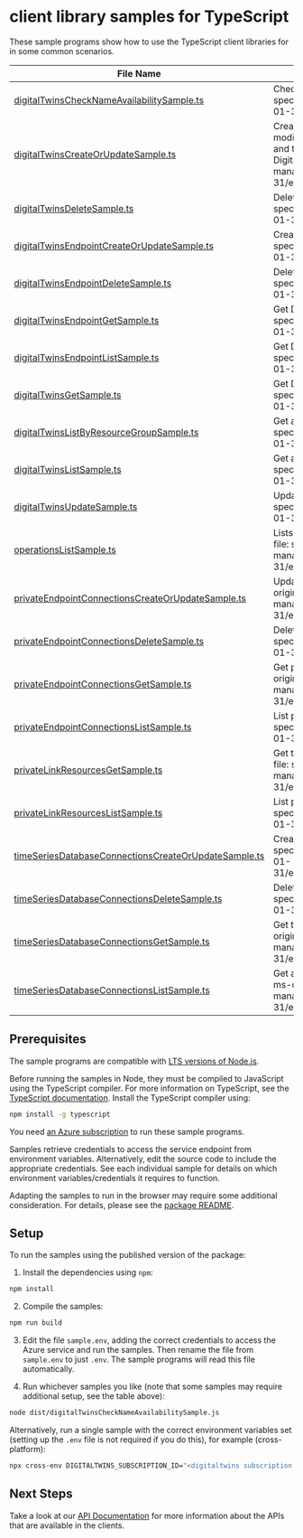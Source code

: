 # client library samples for TypeScript

These sample programs show how to use the TypeScript client libraries for in some common scenarios.

| **File Name**                                                                                             | **Description**                                                                                                                                                                                                                                                                                                                                                                                                |
| --------------------------------------------------------------------------------------------------------- | -------------------------------------------------------------------------------------------------------------------------------------------------------------------------------------------------------------------------------------------------------------------------------------------------------------------------------------------------------------------------------------------------------------- |
| [digitalTwinsCheckNameAvailabilitySample.ts][digitaltwinschecknameavailabilitysample]                     | Check if a DigitalTwinsInstance name is available. x-ms-original-file: specification/digitaltwins/resource-manager/Microsoft.DigitalTwins/stable/2023-01-31/examples/DigitalTwinsCheckNameAvailability_example.json                                                                                                                                                                                            |
| [digitalTwinsCreateOrUpdateSample.ts][digitaltwinscreateorupdatesample]                                   | Create or update the metadata of a DigitalTwinsInstance. The usual pattern to modify a property is to retrieve the DigitalTwinsInstance and security metadata, and then combine them with the modified values in a new body to update the DigitalTwinsInstance. x-ms-original-file: specification/digitaltwins/resource-manager/Microsoft.DigitalTwins/stable/2023-01-31/examples/DigitalTwinsPut_example.json |
| [digitalTwinsDeleteSample.ts][digitaltwinsdeletesample]                                                   | Delete a DigitalTwinsInstance. x-ms-original-file: specification/digitaltwins/resource-manager/Microsoft.DigitalTwins/stable/2023-01-31/examples/DigitalTwinsDelete_example.json                                                                                                                                                                                                                               |
| [digitalTwinsEndpointCreateOrUpdateSample.ts][digitaltwinsendpointcreateorupdatesample]                   | Create or update DigitalTwinsInstance endpoint. x-ms-original-file: specification/digitaltwins/resource-manager/Microsoft.DigitalTwins/stable/2023-01-31/examples/DigitalTwinsEndpointPut_example.json                                                                                                                                                                                                         |
| [digitalTwinsEndpointDeleteSample.ts][digitaltwinsendpointdeletesample]                                   | Delete a DigitalTwinsInstance endpoint. x-ms-original-file: specification/digitaltwins/resource-manager/Microsoft.DigitalTwins/stable/2023-01-31/examples/DigitalTwinsEndpointDelete_example.json                                                                                                                                                                                                              |
| [digitalTwinsEndpointGetSample.ts][digitaltwinsendpointgetsample]                                         | Get DigitalTwinsInstances Endpoint. x-ms-original-file: specification/digitaltwins/resource-manager/Microsoft.DigitalTwins/stable/2023-01-31/examples/DigitalTwinsEndpointGet_example.json                                                                                                                                                                                                                     |
| [digitalTwinsEndpointListSample.ts][digitaltwinsendpointlistsample]                                       | Get DigitalTwinsInstance Endpoints. x-ms-original-file: specification/digitaltwins/resource-manager/Microsoft.DigitalTwins/stable/2023-01-31/examples/DigitalTwinsEndpointsGet_example.json                                                                                                                                                                                                                    |
| [digitalTwinsGetSample.ts][digitaltwinsgetsample]                                                         | Get DigitalTwinsInstances resource. x-ms-original-file: specification/digitaltwins/resource-manager/Microsoft.DigitalTwins/stable/2023-01-31/examples/DigitalTwinsGet_example.json                                                                                                                                                                                                                             |
| [digitalTwinsListByResourceGroupSample.ts][digitaltwinslistbyresourcegroupsample]                         | Get all the DigitalTwinsInstances in a resource group. x-ms-original-file: specification/digitaltwins/resource-manager/Microsoft.DigitalTwins/stable/2023-01-31/examples/DigitalTwinsListByResourceGroup_example.json                                                                                                                                                                                          |
| [digitalTwinsListSample.ts][digitaltwinslistsample]                                                       | Get all the DigitalTwinsInstances in a subscription. x-ms-original-file: specification/digitaltwins/resource-manager/Microsoft.DigitalTwins/stable/2023-01-31/examples/DigitalTwinsList_example.json                                                                                                                                                                                                           |
| [digitalTwinsUpdateSample.ts][digitaltwinsupdatesample]                                                   | Update metadata of DigitalTwinsInstance. x-ms-original-file: specification/digitaltwins/resource-manager/Microsoft.DigitalTwins/stable/2023-01-31/examples/DigitalTwinsPatch_example.json                                                                                                                                                                                                                      |
| [operationsListSample.ts][operationslistsample]                                                           | Lists all of the available DigitalTwins service REST API operations. x-ms-original-file: specification/digitaltwins/resource-manager/Microsoft.DigitalTwins/stable/2023-01-31/examples/DigitalTwinsOperationsList_example.json                                                                                                                                                                                 |
| [privateEndpointConnectionsCreateOrUpdateSample.ts][privateendpointconnectionscreateorupdatesample]       | Update the status of a private endpoint connection with the given name. x-ms-original-file: specification/digitaltwins/resource-manager/Microsoft.DigitalTwins/stable/2023-01-31/examples/PrivateEndpointConnectionPut_example.json                                                                                                                                                                            |
| [privateEndpointConnectionsDeleteSample.ts][privateendpointconnectionsdeletesample]                       | Delete private endpoint connection with the specified name. x-ms-original-file: specification/digitaltwins/resource-manager/Microsoft.DigitalTwins/stable/2023-01-31/examples/PrivateEndpointConnectionDelete_example.json                                                                                                                                                                                     |
| [privateEndpointConnectionsGetSample.ts][privateendpointconnectionsgetsample]                             | Get private endpoint connection properties for the given private endpoint. x-ms-original-file: specification/digitaltwins/resource-manager/Microsoft.DigitalTwins/stable/2023-01-31/examples/PrivateEndpointConnectionByConnectionName_example.json                                                                                                                                                            |
| [privateEndpointConnectionsListSample.ts][privateendpointconnectionslistsample]                           | List private endpoint connection properties. x-ms-original-file: specification/digitaltwins/resource-manager/Microsoft.DigitalTwins/stable/2023-01-31/examples/PrivateEndpointConnectionsList_example.json                                                                                                                                                                                                     |
| [privateLinkResourcesGetSample.ts][privatelinkresourcesgetsample]                                         | Get the specified private link resource for the given Digital Twin. x-ms-original-file: specification/digitaltwins/resource-manager/Microsoft.DigitalTwins/stable/2023-01-31/examples/PrivateLinkResourcesByGroupId_example.json                                                                                                                                                                               |
| [privateLinkResourcesListSample.ts][privatelinkresourceslistsample]                                       | List private link resources for given Digital Twin. x-ms-original-file: specification/digitaltwins/resource-manager/Microsoft.DigitalTwins/stable/2023-01-31/examples/PrivateLinkResourcesList_example.json                                                                                                                                                                                                    |
| [timeSeriesDatabaseConnectionsCreateOrUpdateSample.ts][timeseriesdatabaseconnectionscreateorupdatesample] | Create or update a time series database connection. x-ms-original-file: specification/digitaltwins/resource-manager/Microsoft.DigitalTwins/stable/2023-01-31/examples/TimeSeriesDatabaseConnectionsPut_WithUserIdentity_example.json                                                                                                                                                                           |
| [timeSeriesDatabaseConnectionsDeleteSample.ts][timeseriesdatabaseconnectionsdeletesample]                 | Delete a time series database connection. x-ms-original-file: specification/digitaltwins/resource-manager/Microsoft.DigitalTwins/stable/2023-01-31/examples/TimeSeriesDatabaseConnectionsDelete_example.json                                                                                                                                                                                                   |
| [timeSeriesDatabaseConnectionsGetSample.ts][timeseriesdatabaseconnectionsgetsample]                       | Get the description of an existing time series database connection. x-ms-original-file: specification/digitaltwins/resource-manager/Microsoft.DigitalTwins/stable/2023-01-31/examples/TimeSeriesDatabaseConnectionsGet_example.json                                                                                                                                                                            |
| [timeSeriesDatabaseConnectionsListSample.ts][timeseriesdatabaseconnectionslistsample]                     | Get all existing time series database connections for this DigitalTwins instance. x-ms-original-file: specification/digitaltwins/resource-manager/Microsoft.DigitalTwins/stable/2023-01-31/examples/TimeSeriesDatabaseConnectionsList_example.json                                                                                                                                                             |

## Prerequisites

The sample programs are compatible with [LTS versions of Node.js](https://github.com/nodejs/release#release-schedule).

Before running the samples in Node, they must be compiled to JavaScript using the TypeScript compiler. For more information on TypeScript, see the [TypeScript documentation][typescript]. Install the TypeScript compiler using:

```bash
npm install -g typescript
```

You need [an Azure subscription][freesub] to run these sample programs.

Samples retrieve credentials to access the service endpoint from environment variables. Alternatively, edit the source code to include the appropriate credentials. See each individual sample for details on which environment variables/credentials it requires to function.

Adapting the samples to run in the browser may require some additional consideration. For details, please see the [package README][package].

## Setup

To run the samples using the published version of the package:

1. Install the dependencies using `npm`:

```bash
npm install
```

2. Compile the samples:

```bash
npm run build
```

3. Edit the file `sample.env`, adding the correct credentials to access the Azure service and run the samples. Then rename the file from `sample.env` to just `.env`. The sample programs will read this file automatically.

4. Run whichever samples you like (note that some samples may require additional setup, see the table above):

```bash
node dist/digitalTwinsCheckNameAvailabilitySample.js
```

Alternatively, run a single sample with the correct environment variables set (setting up the `.env` file is not required if you do this), for example (cross-platform):

```bash
npx cross-env DIGITALTWINS_SUBSCRIPTION_ID="<digitaltwins subscription id>" node dist/digitalTwinsCheckNameAvailabilitySample.js
```

## Next Steps

Take a look at our [API Documentation][apiref] for more information about the APIs that are available in the clients.

[digitaltwinschecknameavailabilitysample]: https://github.com/Azure/azure-sdk-for-js/blob/main/sdk/digitaltwins/arm-digitaltwins/samples/v3/typescript/src/digitalTwinsCheckNameAvailabilitySample.ts
[digitaltwinscreateorupdatesample]: https://github.com/Azure/azure-sdk-for-js/blob/main/sdk/digitaltwins/arm-digitaltwins/samples/v3/typescript/src/digitalTwinsCreateOrUpdateSample.ts
[digitaltwinsdeletesample]: https://github.com/Azure/azure-sdk-for-js/blob/main/sdk/digitaltwins/arm-digitaltwins/samples/v3/typescript/src/digitalTwinsDeleteSample.ts
[digitaltwinsendpointcreateorupdatesample]: https://github.com/Azure/azure-sdk-for-js/blob/main/sdk/digitaltwins/arm-digitaltwins/samples/v3/typescript/src/digitalTwinsEndpointCreateOrUpdateSample.ts
[digitaltwinsendpointdeletesample]: https://github.com/Azure/azure-sdk-for-js/blob/main/sdk/digitaltwins/arm-digitaltwins/samples/v3/typescript/src/digitalTwinsEndpointDeleteSample.ts
[digitaltwinsendpointgetsample]: https://github.com/Azure/azure-sdk-for-js/blob/main/sdk/digitaltwins/arm-digitaltwins/samples/v3/typescript/src/digitalTwinsEndpointGetSample.ts
[digitaltwinsendpointlistsample]: https://github.com/Azure/azure-sdk-for-js/blob/main/sdk/digitaltwins/arm-digitaltwins/samples/v3/typescript/src/digitalTwinsEndpointListSample.ts
[digitaltwinsgetsample]: https://github.com/Azure/azure-sdk-for-js/blob/main/sdk/digitaltwins/arm-digitaltwins/samples/v3/typescript/src/digitalTwinsGetSample.ts
[digitaltwinslistbyresourcegroupsample]: https://github.com/Azure/azure-sdk-for-js/blob/main/sdk/digitaltwins/arm-digitaltwins/samples/v3/typescript/src/digitalTwinsListByResourceGroupSample.ts
[digitaltwinslistsample]: https://github.com/Azure/azure-sdk-for-js/blob/main/sdk/digitaltwins/arm-digitaltwins/samples/v3/typescript/src/digitalTwinsListSample.ts
[digitaltwinsupdatesample]: https://github.com/Azure/azure-sdk-for-js/blob/main/sdk/digitaltwins/arm-digitaltwins/samples/v3/typescript/src/digitalTwinsUpdateSample.ts
[operationslistsample]: https://github.com/Azure/azure-sdk-for-js/blob/main/sdk/digitaltwins/arm-digitaltwins/samples/v3/typescript/src/operationsListSample.ts
[privateendpointconnectionscreateorupdatesample]: https://github.com/Azure/azure-sdk-for-js/blob/main/sdk/digitaltwins/arm-digitaltwins/samples/v3/typescript/src/privateEndpointConnectionsCreateOrUpdateSample.ts
[privateendpointconnectionsdeletesample]: https://github.com/Azure/azure-sdk-for-js/blob/main/sdk/digitaltwins/arm-digitaltwins/samples/v3/typescript/src/privateEndpointConnectionsDeleteSample.ts
[privateendpointconnectionsgetsample]: https://github.com/Azure/azure-sdk-for-js/blob/main/sdk/digitaltwins/arm-digitaltwins/samples/v3/typescript/src/privateEndpointConnectionsGetSample.ts
[privateendpointconnectionslistsample]: https://github.com/Azure/azure-sdk-for-js/blob/main/sdk/digitaltwins/arm-digitaltwins/samples/v3/typescript/src/privateEndpointConnectionsListSample.ts
[privatelinkresourcesgetsample]: https://github.com/Azure/azure-sdk-for-js/blob/main/sdk/digitaltwins/arm-digitaltwins/samples/v3/typescript/src/privateLinkResourcesGetSample.ts
[privatelinkresourceslistsample]: https://github.com/Azure/azure-sdk-for-js/blob/main/sdk/digitaltwins/arm-digitaltwins/samples/v3/typescript/src/privateLinkResourcesListSample.ts
[timeseriesdatabaseconnectionscreateorupdatesample]: https://github.com/Azure/azure-sdk-for-js/blob/main/sdk/digitaltwins/arm-digitaltwins/samples/v3/typescript/src/timeSeriesDatabaseConnectionsCreateOrUpdateSample.ts
[timeseriesdatabaseconnectionsdeletesample]: https://github.com/Azure/azure-sdk-for-js/blob/main/sdk/digitaltwins/arm-digitaltwins/samples/v3/typescript/src/timeSeriesDatabaseConnectionsDeleteSample.ts
[timeseriesdatabaseconnectionsgetsample]: https://github.com/Azure/azure-sdk-for-js/blob/main/sdk/digitaltwins/arm-digitaltwins/samples/v3/typescript/src/timeSeriesDatabaseConnectionsGetSample.ts
[timeseriesdatabaseconnectionslistsample]: https://github.com/Azure/azure-sdk-for-js/blob/main/sdk/digitaltwins/arm-digitaltwins/samples/v3/typescript/src/timeSeriesDatabaseConnectionsListSample.ts
[apiref]: https://docs.microsoft.com/javascript/api/@azure/arm-digitaltwins?view=azure-node-preview
[freesub]: https://azure.microsoft.com/free/
[package]: https://github.com/Azure/azure-sdk-for-js/tree/main/sdk/digitaltwins/arm-digitaltwins/README.md
[typescript]: https://www.typescriptlang.org/docs/home.html
